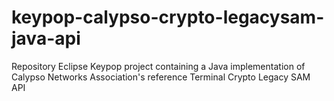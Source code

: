 # keypop-calypso-crypto-legacysam-java-api
Repository Eclipse Keypop project containing a Java implementation of Calypso Networks Association's reference Terminal Crypto Legacy SAM API
